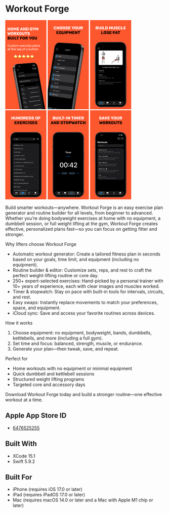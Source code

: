 # Workout Forge

<img src="https://github.com/JohnSmithCoder1/WorkoutForge/blob/main/Screenshots/screenshot_1.png" width="130"> <img src="https://github.com/JohnSmithCoder1/WorkoutForge/blob/main/Screenshots/screenshot_2.png" width="130"> <img src="https://github.com/JohnSmithCoder1/WorkoutForge/blob/main/Screenshots/screenshot_3.png" width="130"> <img src="https://github.com/JohnSmithCoder1/WorkoutForge/blob/main/Screenshots/screenshot_4.png" width="130"> <img src="https://github.com/JohnSmithCoder1/WorkoutForge/blob/main/Screenshots/screenshot_5.png" width="130"> <img src="https://github.com/JohnSmithCoder1/WorkoutForge/blob/main/Screenshots/screenshot_6.png" width="130">

Build smarter workouts—anywhere. Workout Forge is an easy exercise plan generator and routine builder for all levels, from beginner to advanced. Whether you’re doing bodyweight exercises at home with no equipment, a dumbbell session, or full weight lifting at the gym, Workout Forge creates effective, personalized plans fast—so you can focus on getting fitter and stronger.

Why lifters choose Workout Forge
* Automatic workout generator: Create a tailored fitness plan in seconds based on your goals, time limit, and equipment (including no equipment).
* Routine builder & editor: Customize sets, reps, and rest to craft the perfect weight-lifting routine or core day.
* 250+ expert-selected exercises: Hand-picked by a personal trainer with 10+ years of experience, each with clear images and muscles worked.
* Timer & stopwatch: Stay on pace with built-in tools for intervals, circuits, and rest.
* Easy swaps: Instantly replace movements to match your preferences, space, and equipment.
* iCloud sync: Save and access your favorite routines across devices.

How it works
1. Choose equipment: no equipment, bodyweight, bands, dumbbells, kettlebells, and more (including a full gym).
2. Set time and focus: balanced, strength, muscle, or endurance.
3. Generate your plan—then tweak, save, and repeat.

Perfect for
* Home workouts with no equipment or minimal equipment
* Quick dumbbell and kettlebell sessions
* Structured weight lifting programs
* Targeted core and accessory days

Download Workout Forge today and build a stronger routine—one effective workout at a time.


## Apple App Store ID

* [6476525255](https://apps.apple.com/us/app/workout-forge/id6476525255)

## Built With

* XCode 15.1
* Swift 5.9.2

## Built For

* iPhone (requires iOS 17.0 or later)
* iPad (requires iPadOS 17.0 or later)
* Mac (requires macOS 14.0 or later and a Mac with Apple M1 chip or later)
